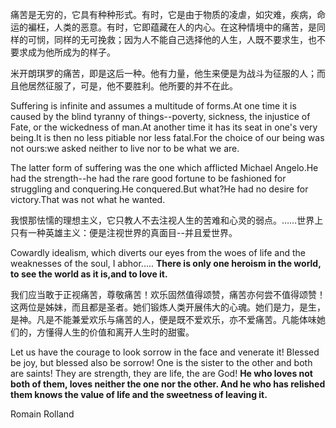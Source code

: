 痛苦是无穷的，它具有种种形式。有时，它是由于物质的凌虐，如灾难，疾病，命运的褊枉，人类的恶意。有时，它即蕴藏在人的内心。在这种情境中的痛苦，是同样的可悯，同样的无可挽救；因为人不能自己选择他的人生，人既不要求生，也不要求成为他所成为的样子。

米开朗琪罗的痛苦，即是这后一种。他有力量，他生来便是为战斗为征服的人；而且他居然征服了，可是，他不要胜利。他所要的并不在此。

Suffering is infinite and assumes a multitude of forms.At one time it is caused by the blind tyranny of things--poverty, sickness, the injustice of Fate, or the wickedness of man.At another time it has its seat in one's very being.It is then no less pitiable nor less fatal.For the choice of our being was not ours:we asked neither to live nor to be what we are.

The latter form of suffering was the one which afflicted Michael Angelo.He had the strength--he had the rare good fortune to be fashioned for struggling and conquering.He conquered.But what?He had no desire for victory.That was not what he wanted.

我恨那怯懦的理想主义，它只教人不去注视人生的苦难和心灵的弱点。……世界上只有一种英雄主义：便是注视世界的真面目--并且爱世界。

Cowardly idealism, which diverts our eyes from the woes of life and the weaknesses of the soul, I abhor.....
**There is only one heroism in the world, to see the world as it is,and to love it.**

我们应当敢于正视痛苦，尊敬痛苦！欢乐固然值得颂赞，痛苦亦何尝不值得颂赞！这两位是姊妹，而且都是圣者。她们锻炼人类开展伟大的心魂。她们是力，是生，是神。凡是不能兼爱欢乐与痛苦的人，便是既不爱欢乐，亦不爱痛苦。凡能体味她们的，方懂得人生的价值和离开人生时的甜蜜。

Let us have the courage to look sorrow in the face and venerate it! Blessed be joy, but blessed also be sorrow! One is the sister to the other and both are saints! They are strength, they are life, the are God! **He who loves not both of them, loves neither the one nor the other. And he who has relished them knows the value of life and the sweetness of leaving it.**

Romain Rolland